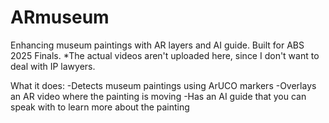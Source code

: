# ARmuseum
Enhancing museum paintings with AR layers and AI guide. Built for ABS 2025 Finals. *The actual videos aren't uploaded here, since I don't want to deal with IP lawyers.

What it does:
-Detects museum paintings using ArUCO markers
-Overlays an AR video where the painting is moving
-Has an AI guide that you can speak with to learn more about the painting

